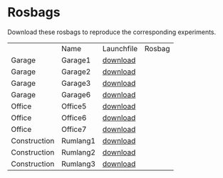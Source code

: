 # Rosbags

Download these rosbags to reproduce the corresponding experiments.

<table>
  <th><td>Name</td><td>Launchfile</td><td>Rosbag</td></th>
  <tr><td>Garage</td><td>Garage1</td><td><a href="https://drive.google.com/file/d/1bVjDkZkycKaDUXlDpqKvr6hIjR4oC8ng/view?usp=sharing">download</a></td></tr>
  <tr><td>Garage</td><td>Garage2</td><td><a href="https://drive.google.com/file/d/1ZbDcWDvPgMNmr0v-HEF4hss4oI99oHUS/view?usp=sharing">download</a></td></tr>
  <tr><td>Garage</td><td>Garage3</td><td><a href="https://drive.google.com/file/d/17l58NSqjXAEm1TgRAZ7vu72_nW1seqoj/view?usp=sharing">download</a></td></tr>
  <tr><td>Garage</td><td>Garage6</td><td><a href="https://drive.google.com/file/d/14jvUtaT6XMcPrk-3us5KMXSM5vnSw2Tl/view?usp=sharing">download</a></td></tr>
  <tr><td>Office</td><td>Office5</td><td><a href="https://drive.google.com/file/d/1Y23C_5I9batWh2op3tXHJZLe9yQOUjpt/view?usp=sharing">download</a></td></tr>
  <tr><td>Office</td><td>Office6</td><td><a href="https://drive.google.com/file/d/1h2v51STHc2yeZQ6OLXl9XTJB0SwyNznp/view?usp=sharing">download</a></td></tr>
  <tr><td>Office</td><td>Office7</td><td><a href="https://drive.google.com/file/d/1VDeucUVe6sBa8SXKPB_KXDZu_r-XPCSS/view?usp=sharing">download</a></td></tr>
  <tr><td>Construction</td><td>Rumlang1</td><td><a href="https://drive.google.com/file/d/1uJQkurwowBo5NmOd9aCYqvV2wDAx2FHs/view?usp=sharing">download</a></td></tr>
  <tr><td>Construction</td><td>Rumlang2</td><td><a href="https://drive.google.com/file/d/1p8XicZlBKWeu2M0qIIc97_6AGCnz_vyf/view?usp=sharing">download</a></td></tr>
  <tr><td>Construction</td><td>Rumlang3</td><td><a href="https://drive.google.com/file/d/1BqZjPgXkWuvx4vKs38gXWrDnFOdU5_Rr/view?usp=sharing">download</a></td></tr>
</table>
